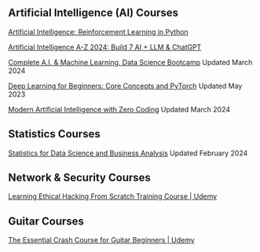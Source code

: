 ## Artificial Intelligence (AI) Courses

[Artificial Intelligence: Reinforcement Learning in Python](https://www.udemy.com/course/artificial-intelligence-reinforcement-learning-in-python/)

[Artificial Intelligence A-Z 2024: Build 7 AI + LLM & ChatGPT](https://www.udemy.com/course/artificial-intelligence-az/)

[Complete A.I. & Machine Learning, Data Science Bootcamp](https://www.udemy.com/course/complete-machine-learning-and-data-science-zero-to-mastery/)  Updated March 2024

[Deep Learning for Beginners: Core Concepts and PyTorch](https://www.udemy.com/course/fundamentals-deep-learning-concept-pytorch/) Updated May 2023

[Modern Artificial Intelligence with Zero Coding](https://www.udemy.com/course/modern-artificial-intelligence-with-zero-coding/) Updated March 2024

## Statistics Courses
[Statistics for Data Science and Business Analysis](https://www.udemy.com/course/statistics-for-data-science-and-business-analysis/) Updated February 2024


## Network & Security Courses
[Learning Ethical Hacking From Scratch Training Course | Udemy](https://www.udemy.com/course/learn-ethical-hacking-from-scratch/?couponCode=LETSLEARNNOWPP)

## Guitar Courses
[The Essential Crash Course for Guitar Beginners | Udemy](https://www.udemy.com/course/complete-guitar-system-beginner-to-advanced/?couponCode=LETSLEARNNOWPP)